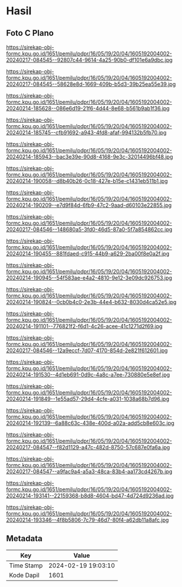 # Hasil

## Foto C Plano

https://sirekap-obj-formc.kpu.go.id/1651/pemilu/pdpr/16/05/19/20/04/1605192004002-20240217-084545--92807c44-9614-4a25-90b0-df101e6a9dbc.jpg

https://sirekap-obj-formc.kpu.go.id/1651/pemilu/pdpr/16/05/19/20/04/1605192004002-20240217-084545--58628e8d-1669-409b-b5d3-39b25ea55e39.jpg

https://sirekap-obj-formc.kpu.go.id/1651/pemilu/pdpr/16/05/19/20/04/1605192004002-20240214-185628--086e6d19-21f6-4d44-8e68-b561b9ab1f36.jpg

https://sirekap-obj-formc.kpu.go.id/1651/pemilu/pdpr/16/05/19/20/04/1605192004002-20240214-185745--cfb91692-a943-4fd8-afaf-994132b5fb70.jpg

https://sirekap-obj-formc.kpu.go.id/1651/pemilu/pdpr/16/05/19/20/04/1605192004002-20240214-185943--bac3e39e-90d8-4168-9e3c-32014496bf48.jpg

https://sirekap-obj-formc.kpu.go.id/1651/pemilu/pdpr/16/05/19/20/04/1605192004002-20240214-190058--d8b40b26-0c18-427e-b15e-c1431eb511b1.jpg

https://sirekap-obj-formc.kpu.go.id/1651/pemilu/pdpr/16/05/19/20/04/1605192004002-20240214-190209--e7d9f84d-6fb9-47c2-9aad-d60103e22855.jpg

https://sirekap-obj-formc.kpu.go.id/1651/pemilu/pdpr/16/05/19/20/04/1605192004002-20240217-084546--148680a5-3fd0-46d5-87a0-5f7a854862cc.jpg

https://sirekap-obj-formc.kpu.go.id/1651/pemilu/pdpr/16/05/19/20/04/1605192004002-20240214-190455--881fdaed-c915-44b9-a629-2ba00f8e0a2f.jpg

https://sirekap-obj-formc.kpu.go.id/1651/pemilu/pdpr/16/05/19/20/04/1605192004002-20240214-190945--54f583ae-e4a2-4810-9e12-3e09dc926753.jpg

https://sirekap-obj-formc.kpu.go.id/1651/pemilu/pdpr/16/05/19/20/04/1605192004002-20240214-190824--0cb0b4c0-2e3b-44e4-b632-8030d4ca52e5.jpg

https://sirekap-obj-formc.kpu.go.id/1651/pemilu/pdpr/16/05/19/20/04/1605192004002-20240214-191101--776821f2-f6d1-4c26-acee-41c1271d2f69.jpg

https://sirekap-obj-formc.kpu.go.id/1651/pemilu/pdpr/16/05/19/20/04/1605192004002-20240217-084546--12a9eccf-7d07-4170-854d-2e821f612601.jpg

https://sirekap-obj-formc.kpu.go.id/1651/pemilu/pdpr/16/05/19/20/04/1605192004002-20240214-191530--4d1eb691-0d9c-4a8c-a7ee-730880e5e8ef.jpg

https://sirekap-obj-formc.kpu.go.id/1651/pemilu/pdpr/16/05/19/20/04/1605192004002-20240214-191849--1e55ad57-29d4-4cfe-a031-1038a68b7d96.jpg

https://sirekap-obj-formc.kpu.go.id/1651/pemilu/pdpr/16/05/19/20/04/1605192004002-20240214-192139--6a88c63c-438e-400d-a02a-add5cb8e603c.jpg

https://sirekap-obj-formc.kpu.go.id/1651/pemilu/pdpr/16/05/19/20/04/1605192004002-20240217-084547--f82d1129-a47c-482d-8750-57c687e0fa6a.jpg

https://sirekap-obj-formc.kpu.go.id/1651/pemilu/pdpr/16/05/19/20/04/1605192004002-20240217-084547--a9fac9a4-a5a3-48ca-83b4-aa173cd4267b.jpg

https://sirekap-obj-formc.kpu.go.id/1651/pemilu/pdpr/16/05/19/20/04/1605192004002-20240214-193141--22159368-b8d8-4604-bd47-4d724d9236ad.jpg

https://sirekap-obj-formc.kpu.go.id/1651/pemilu/pdpr/16/05/19/20/04/1605192004002-20240214-193346--4f8b5806-7c79-46d7-80f4-a62db11a8afc.jpg


## Metadata

| Key        | Value               |
| ---------- | ------------------- |
| Time Stamp | 2024-02-19 19:03:10 |
| Kode Dapil | 1601                |



